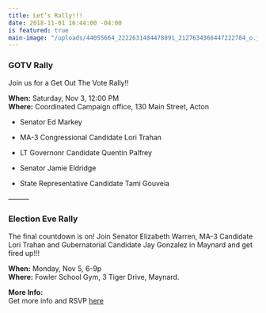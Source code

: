 ```yaml
---
title: Let’s Rally!!!
date: 2018-11-01 16:44:00 -04:00
is featured: true
main-image: "/uploads/44055664_2222631484478091_2127634366447222784_o.jpg"
---
```


### GOTV Rally

Join us for a Get Out The Vote Rally!!

**When:**   Saturday, Nov 3, 12:00 PM\
**Where:**  Coordinated Campaign office, 130 Main Street, Acton

* Senator Ed Markey

* MA-3 Congressional Candidate Lori Trahan

* LT Governonr Candidate Quentin Palfrey

* Senator Jamie Eldridge

* State Representative Candidate Tami Gouveia

———

### Election Eve Rally

The final countdown is on!  Join Senator Elizabeth Warren, MA-3 Candidate Lori Trahan and Gubernatorial Candidate Jay Gonzalez in Maynard and get fired up!!!

**When:**  Monday, Nov 5, 6-9p\
**Where:** Fowler School Gym, 3 Tiger Drive, Maynard.

**More Info:**\
Get more info and RSVP [here](https://www.facebook.com/events/2007995969315712/?ti=ia)